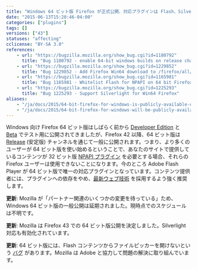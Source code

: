 ```yaml
---
title: "Windows 64 ビット版 Firefox が正式公開、対応プラグインは Flash、Silverlight のみとなります"
date: "2015-06-13T15:20:46-04:00"
categories: ["plugins"]
tags: []
versions: ["43"]
statuses: "affecting"
cclicense: "BY-SA 3.0"
references:
    - url: "https://bugzilla.mozilla.org/show_bug.cgi?id=1180792"
      title: "Bug 1180792 - enable 64-bit windows builds on release channel"
    - url: "https://bugzilla.mozilla.org/show_bug.cgi?id=1229852"
      title: "Bug 1229852 - Add Firefox Win64 download to /firefox/all/"
    - url: "https://bugzilla.mozilla.org/show_bug.cgi?id=1165981"
      title: "Bug 1165981 - Whitelist Flash for NPAPI on 64 bit Firefox on Win64"
    - url: "https://bugzilla.mozilla.org/show_bug.cgi?id=1225293"
      title: "Bug 1225293 - Support Silverlight for Win64 Firefox"
aliases:
    - "/ja/docs/2015/64-bit-firefox-for-windows-is-publicly-available-only-flash-is-supported/"
    - "/ja/docs/2015/64-bit-firefox-for-windows-will-be-publicly-available-flash-is-only-supported-plug-in/"
---
```

Windows 向け Firefox 64 ビット版はしばらく前から [Developer Edition](https://www.mozilla.org/ja/firefox/developer/all/) と [Beta](https://www.mozilla.org/ja/firefox/beta/all/) でテスト用に公開されてきましたが、Firefox 42 以降、64 ビット版は [Release](https://www.mozilla.org/ja/firefox/all/) (安定版) チャンネルを通じて一般に公開されます。つまり、より多くのユーザーが 64 ビット版を使い始めるということで、あなたのサイトで提供しているコンテンツが 32 ビット版 [NPAPI プラグイン](https://developer.mozilla.org/ja/Add-ons/Plugins) を必要とする場合、それらの Firefox ユーザーは使用できないことになります。今のところ Adobe Flash Player が 64 ビット版で唯一の対応プラグインとなっています。コンテンツ提供者には、プラグインへの依存をやめ、[最新ウェブ技術](https://developer.mozilla.org/ja/docs/Web) を採用するよう強く推奨します。

**更新**: Mozilla が「パートナー関連のいくつかの変更を待っている」ため、Windows 64 ビット版の一般公開は延期されました。現時点でのスケジュールは不明です。

**更新**: Mozilla は Firefox 43 での 64 ビット版公開を決定しました。Silverlight 対応も有効化されています。

**更新**: 64 ビット版には、Flash コンテンツからファイルピッカーを開けないという [バグ](https://bugzilla.mozilla.org/show_bug.cgi?id=1236911) があります。Mozilla は Adobe と協力して問題の解決に取り組んでいます。
